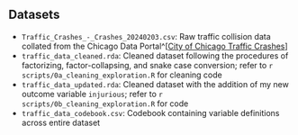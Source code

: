 ## Datasets

- `Traffic_Crashes_-_Crashes_20240203.csv`: Raw traffic collision data collated from the Chicago Data Portal^[[City of Chicago Traffic Crashes](https://data.cityofchicago.org/Transportation/Traffic-Crashes-Crashes/85ca-t3if/about_data)]
- `traffic_data_cleaned.rda`: Cleaned dataset following the procedures of factorizing, factor-collapsing, and snake case conversion; refer to `r scripts/0a_cleaning_exploration.R` for cleaning code
- `traffic_data_updated.rda`: Cleaned dataset with the addition of my new outcome variable `injurious`; refer to `r scripts/0b_cleaning_exploration.R` for code
- `traffic_data_codebook.csv`: Codebook containing variable definitions across entire dataset


